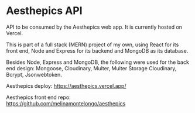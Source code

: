 # Aesthepics API

API to be consumed by the Aesthepics web app. It is currently hosted on Vercel.

This is part of a full stack (MERN) project of my own, using React for its front end, Node and Express for its backend and MongoDB as its database.

Besides Node, Express and MongoDB, the following were used for the back end design: Mongoose, Cloudinary, Multer, Multer Storage Cloudinary, Bcrypt, Jsonwebtoken.

Aesthepics deploy: https://aesthepics.vercel.app/

Aesthepics front end repo: https://github.com/melinamontelongo/aesthepics 
